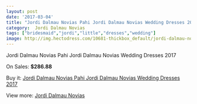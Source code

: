 ```yaml
---
layout: post
date: '2017-03-04'
title: "Jordi Dalmau Novias Pahi Jordi Dalmau Novias Wedding Dresses 2017"
category:  Jordi Dalmau Novias
tags: ["bridesmaid","jordi","little","dresses","wedding"]
image: http://img.hectodress.com/10681-thickbox_default/jordi-dalmau-novias-pahi-jordi-dalmau-novias-wedding-dresses-2013.jpg
---
```

Jordi Dalmau Novias Pahi Jordi Dalmau Novias Wedding Dresses 2017

On Sales: **$286.88**
<a href="https://www.hectodress.com/-jordi-dalmau-novias/5271-jordi-dalmau-novias-pahi-jordi-dalmau-novias-wedding-dresses-2013.html"><amp-img layout="responsive" width="600" height="600" src="//img.hectodress.com/10681-thickbox_default/jordi-dalmau-novias-pahi-jordi-dalmau-novias-wedding-dresses-2013.jpg" alt="Jordi Dalmau Novias Pahi Jordi Dalmau Novias Wedding Dresses 2017 0" /></a>
<a href="https://www.hectodress.com/-jordi-dalmau-novias/5271-jordi-dalmau-novias-pahi-jordi-dalmau-novias-wedding-dresses-2013.html"><amp-img layout="responsive" width="600" height="600" src="//img.hectodress.com/10682-thickbox_default/jordi-dalmau-novias-pahi-jordi-dalmau-novias-wedding-dresses-2013.jpg" alt="Jordi Dalmau Novias Pahi Jordi Dalmau Novias Wedding Dresses 2017 1" /></a>

Buy it: [Jordi Dalmau Novias Pahi Jordi Dalmau Novias Wedding Dresses 2017](https://www.hectodress.com/-jordi-dalmau-novias/5271-jordi-dalmau-novias-pahi-jordi-dalmau-novias-wedding-dresses-2013.html "Jordi Dalmau Novias Pahi Jordi Dalmau Novias Wedding Dresses 2017")

View more: [ Jordi Dalmau Novias](https://www.hectodress.com/87--jordi-dalmau-novias " Jordi Dalmau Novias")